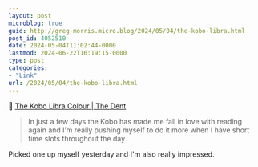 ```yaml
---
layout: post
microblog: true
guid: http://greg-morris.micro.blog/2024/05/04/the-kobo-libra.html
post_id: 4052510
date: 2024-05-04T11:02:44-0000
lastmod: 2024-06-22T16:19:15-0000
type: post
categories:
- "Link"
url: /2024/05/04/the-kobo-libra.html
---
```

🔗 [The Kobo Libra Colour | The Dent](https://thedent.net/post/the-kobo-libra-colour)

> In just a few days the Kobo has made me fall in love with reading again and I’m really pushing myself to do it more when I have short time slots throughout the day.

Picked one up myself yesterday and I'm also really impressed. 
